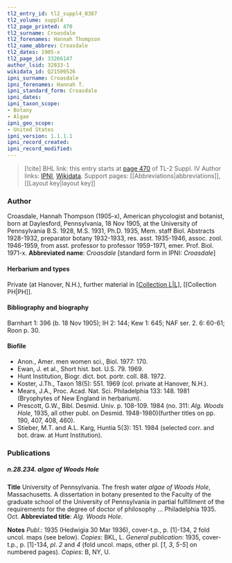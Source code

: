 ```yaml
---
tl2_entry_id: tl2_suppl4_0387
tl2_volume: suppl4
tl2_page_printed: 470
tl2_surname: Croasdale
tl2_forenames: Hannah Thompson
tl2_name_abbrev: Croasdale
tl2_dates: 1905-x
tl2_page_id: 33266147
author_lsid: 32833-1
wikidata_id: Q21509526
ipni_surname: Croasdale
ipni_forenames: Hannah T.
ipni_standard_form: Croasdale
ipni_dates: 
ipni_taxon_scope: 
- Botany
- Algae
ipni_geo_scope: 
- United States
ipni_version: 1.1.1.1
ipni_record_created: 
ipni_record_modified:
---
```


> [!cite] BHL link: this entry starts at [page 470](https://www.biodiversitylibrary.org/page/33266147) of TL-2 Suppl. IV
> Author links: [IPNI](https://www.ipni.org/a/32833-1), [Wikidata](https://www.wikidata.org/wiki/Q21509526). Support pages: [[Abbreviations|abbreviations]], [[Layout key|layout key]]

### Author

Croasdale, Hannah Thompson (1905-x), American phycologist and botanist, born at Daylesford, Pennsylvania, 18 Nov 1905, at the University of Pennsylvania B.S. 1928, M.S. 1931, Ph.D. 1935, Mem. staff Biol. Abstracts 1928-1932, preparator botany 1932-1933, res. asst. 1935-1946, assoc. zool. 1946-1959, from asst. professor to professor 1959-1971, emer. Prof. Biol. 1971-x. 
**Abbreviated name**: *Croasdale* \[standard form in IPNI: *Croasdale*\]

#### Herbarium and types

Private (at Hanover, N.H.), further material in [[Collection L|L]](Char.), [[Collection PH|PH]].

#### Bibliography and biography

Barnhart 1: 396 (b. 18 Nov 1905); IH 2: 144; Kew 1: 645; NAF ser. 2. 6: 60-61; Roon p. 30.

#### Biofile

- Anon., Amer. men women sci., Biol. 1977: 170.
- Ewan, J. et al., Short hist. bot. U.S. 79. 1969.
- Hunt Institution, Biogr. dict. bot. portr. coll. 88. 1972.
- Koster, J.Th., Taxon 18(5): 551. 1969 (col. private at Hanover, N.H.).
- Mears, J.A., Proc. Acad. Nat. Sci. Philadelphia 133: 148. 1981 (Bryophytes of New England in herbarium).
- Prescott, G.W., Bibl. Desmid. Univ. p. 108-109. 1984 (no. 311: *Alg. Woods Hole*, 1935, all other publ. on Desmid. 1948-1980)(further titles on pp. 190, 407, 408, 460).
- Stieber, M.T. and A.L. Karg, Huntia 5(3): 151. 1984 (selected corr. and bot. draw. at Hunt Institution).

### Publications

##### n.28.234. algae of Woods Hole

**Title**
University of Pennsylvania. The fresh water *algae of Woods Hole*, Massachusetts. A dissertation in botany presented to the Faculty of the graduate school of the University of Pennsylvania in partial fulfillment of the requirements for the degree of doctor of philosophy ... Philadelphia 1935. Oct.
**Abbreviated title**: *Alg. Woods Hole*.

**Notes**
*Publ*.: 1935 (Hedwigia 30 Mar 1936), cover-t.p., p. \[1\]-134, 2 fold uncol. maps (see below).
*Copies*: BKL, L.
*General publication*: 1935, cover-t.p., p. \[1\]-134, *pl*. *2* and *4* (fold uncol. maps, other pl. \[*1*, *3*, *5-5*\] on numbered pages). *Copies*: B, NY, U.

